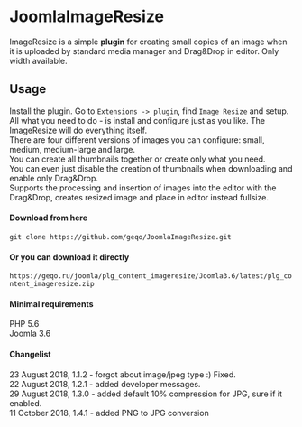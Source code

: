 # JoomlaImageResize
ImageResize is a simple **plugin** for creating small copies of an image when it is uploaded by standard media manager and Drag&amp;Drop in editor. Only width available.
## Usage
Install the plugin.
Go to `Extensions -> plugin`, find `Image Resize` and setup.  
All what you need to do - is install and configure just as you like. The ImageResize will do everything itself.  
There are four different versions of images you can configure: small, medium, medium-large and large.  
You can create all thumbnails together or create only what you need.  
You can even just disable the creation of thumbnails when downloading and enable only Drag&amp;Drop.  
Supports the processing and insertion of images into the editor with the Drag&amp;Drop, creates resized image and place in editor instead fullsize.  
#### Download from here
```git clone https://github.com/geqo/JoomlaImageResize.git```
#### Or you can download it directly
```https://geqo.ru/joomla/plg_content_imageresize/Joomla3.6/latest/plg_content_imageresize.zip```
#### Minimal requirements
PHP 5.6  
Joomla 3.6
#### Changelist
23 August 2018, 1.1.2 - forgot about image/jpeg type :) Fixed.  
22 August 2018, 1.2.1 - added developer messages.  
29 August 2018, 1.3.0 - added default 10% compression for JPG, sure if it enabled.  
11 October 2018, 1.4.1 - added PNG to JPG conversion